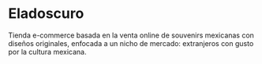 # Eladoscuro
Tienda e-commerce basada en la venta online de souvenirs mexicanas con diseños originales, enfocada a un nicho de mercado: extranjeros con gusto por la cultura mexicana.
